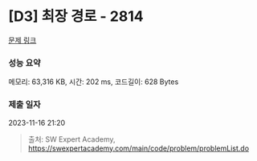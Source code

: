 # [D3] 최장 경로 - 2814 

[문제 링크](https://swexpertacademy.com/main/code/problem/problemDetail.do?contestProbId=AV7GOPPaAeMDFAXB) 

### 성능 요약

메모리: 63,316 KB, 시간: 202 ms, 코드길이: 628 Bytes

### 제출 일자

2023-11-16 21:20



> 출처: SW Expert Academy, https://swexpertacademy.com/main/code/problem/problemList.do
